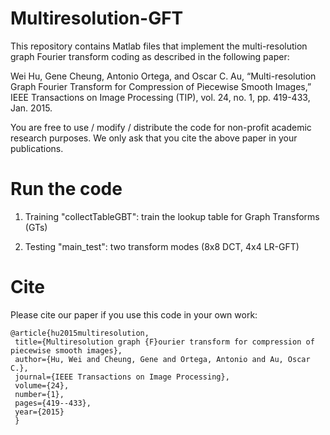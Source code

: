 # Multiresolution-GFT
This repository contains Matlab files that implement the multi-resolution graph Fourier transform coding as described in the following paper:

Wei Hu, Gene Cheung, Antonio Ortega, and Oscar C. Au, “Multi-resolution Graph Fourier Transform for Compression of Piecewise Smooth Images,” IEEE Transactions on Image Processing (TIP), vol. 24, no. 1, pp. 419-433, Jan. 2015.

You are free to use / modify / distribute the code for non-profit academic research purposes. We only ask that you cite the above paper in your publications. 

# Run the code
1. Training 
"collectTableGBT": train the lookup table for Graph Transforms (GTs)

2. Testing
"main_test": two transform modes (8x8 DCT, 4x4 LR-GFT)

# Cite
Please cite our paper if you use this code in your own work:

    @article{hu2015multiresolution,
     title={Multiresolution graph {F}ourier transform for compression of piecewise smooth images},
     author={Hu, Wei and Cheung, Gene and Ortega, Antonio and Au, Oscar C.},
     journal={IEEE Transactions on Image Processing},
     volume={24},
     number={1},
     pages={419--433},
     year={2015}
     }

